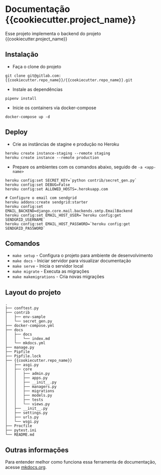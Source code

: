 # Documentação {{cookiecutter.project_name}}

Esse projeto implementa o backend do projeto {{cookiecutter.project_name}}

## Instalação

- Faça o clone do projeto
```shell
git clone git@gitlab.com:{{cookiecutter.repo_name}}/{{cookiecutter.repo_name}}.git
```

- Instale as dependências
```shell
pipenv install
```

- Inicie os containers via docker-compose
```shell
docker-compose up -d
```

## Deploy

- Crie as instâncias de stagine e produção no Heroku
```shell
heroku create instance-staging --remote staging
heroku create instance --remote production
```

- Prepare os ambientes com os comandos abaixo, seguido de `-a <app-name>`
```shell
heroku config:set SECRET_KEY=`python contrib/secret_gen.py`
heroku config:set DEBUG=False
heroku config:set ALLOWED_HOSTS=.herokuapp.com

# Configure o email com sendgrid
heroku addons:create sendgrid:starter
heroku config:set EMAIL_BACKEND=django.core.mail.backends.smtp.EmailBackend
heroku config:set EMAIL_HOST_USER=`heroku config:get SENDGRID_USERNAME`
heroku config:set EMAIL_HOST_PASSWORD=`heroku config:get SENDGRID_PASSWORD`
```

## Comandos

* `make setup` - Configura o projeto para ambiente de desenvolvimento
* `make docs` - Iniciar servidor para visualizar documentação
* `make serve` - Inicia o servidor local
* `make migrate` - Executa as migrações
* `make makemigrations` - Cria novas migrações

## Layout do projeto

```
.
├── conftest.py
├── contrib
│   ├── env-sample
│   └── secret_gen.py
├── docker-compose.yml
├── docs
│   ├── docs
│   │   └── index.md
│   └── mkdocs.yml
├── manage.py
├── Pipfile
├── Pipfile.lock
├── {{cookiecutter.repo_name}}
│   ├── asgi.py
│   ├── core
│   │   ├── admin.py
│   │   ├── apps.py
│   │   ├── __init__.py
│   │   ├── managers.py
│   │   ├── migrations
│   │   ├── models.py
│   │   ├── tests
│   │   └── views.py
│   ├── __init__.py
│   ├── settings.py
│   ├── urls.py
│   └── wsgi.py
├── Procfile
├── pytest.ini
└── README.md
```

## Outras informações

Para entender melhor como funciona essa ferramenta de documentação, acesse [mkdocs.org](https://mkdocs.org).